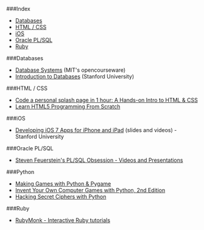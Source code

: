 ###Index
* [Databases](#databases)
* [HTML / CSS](#html--css)
* [iOS](#ios)
* [Oracle PL/SQL](#oracle-plsql)
* [Ruby](#ruby)

###Databases
* [Database Systems](http://ocw.mit.edu/courses/electrical-engineering-and-computer-science/6-830-database-systems-fall-2010/) (MIT's opencourseware)
* [Introduction to Databases](https://class.stanford.edu/courses/Engineering/db/2014_1/about) (Stanford University)

###HTML / CSS
* [Code a personal splash page in 1 hour: A Hands-on Intro to HTML & CSS](http://www.thefirehoseproject.com/lessons/splash-page)
* [Learn HTML5 Programming From Scratch](https://www.udemy.com/learn-html5-programming-from-scratch/)


###iOS
* [Developing iOS 7 Apps for iPhone and iPad](https://itunes.apple.com/us/course/developing-ios-7-apps-for/id733644550) (slides and videos) - Stanford University


###Oracle PL/SQL
* [Steven Feuerstein's PL/SQL Obsession - Videos and Presentations](http://www.toadworld.com/platforms/oracle/w/wiki/8243.plsql-obsession.aspx)


###Python
* [Making Games with Python & Pygame](http://inventwithpython.com/makinggames.pdf)
* [Invent Your Own Computer Games with Python, 2nd Edition](http://inventwithpython.com/IYOCGwP_book1.pdf)
* [Hacking Secret Ciphers with Python](http://inventwithpython.com/HackingSecretCiphersWithPython.pdf)


###Ruby
* [RubyMonk - Interactive Ruby tutorials](http://rubymonk.com)


